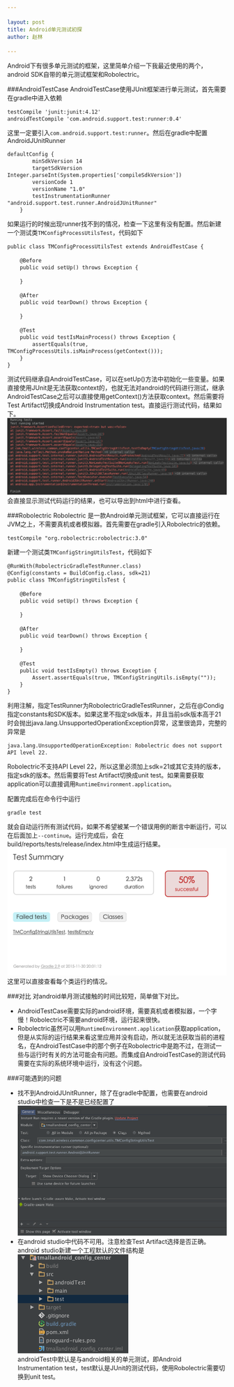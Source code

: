 ```yaml
---

layout: post
title: Android单元测试初探
author: 赵林

--- 
```


Android下有很多单元测试的框架，这里简单介绍一下我最近使用的两个，android SDK自带的单元测试框架和Robolectric。

###AndroidTestCase
AndroidTestCase使用JUnit框架进行单元测试，首先需要在gradle中进入依赖

    testCompile 'junit:junit:4.12'
    androidTestCompile 'com.android.support.test:runner:0.4'
这里一定要引入`com.android.support.test:runner`。然后在gradle中配置AndroidJUnitRunner

	defaultConfig {
			minSdkVersion 14
			targetSdkVersion Integer.parseInt(System.properties['compileSdkVersion'])
			versionCode 1
			versionName "1.0"
			testInstrumentationRunner "android.support.test.runner.AndroidJUnitRunner"
		}
如果运行的时候出现runner找不到的情况，检查一下这里有没有配置。然后新建一个测试类`TMConfigProcessUtilsTest`，代码如下

	public class TMConfigProcessUtilsTest extends AndroidTestCase {
	
		@Before
		public void setUp() throws Exception {
	
		}
	
		@After
		public void tearDown() throws Exception {
	
		}
	
		@Test
		public void testIsMainProcess() throws Exception {
			assertEquals(true, TMConfigProcessUtils.isMainProcess(getContext()));
		}
	}
测试代码继承自AndroidTestCase，可以在setUp()方法中初始化一些变量。如果直接使用JUnit是无法获取context的，也就无法对android的代码进行测试，继承AndroidTestCase之后可以直接使用getContext()方法获取context。然后需要将Test Artifact切换成Android Instrumentation test。直接运行测试代码，结果如下。
![ut1](/images/2015/12/image_1.png)
会直接显示测试代码运行的结果，也可以导出到html中进行查看。

###Robolectric
Robolectric 是一款Android单元测试框架，它可以直接运行在JVM之上，不需要真机或者模拟器。首先需要在gradle引入Robolectric的依赖。  

	testCompile "org.robolectric:robolectric:3.0"  

新建一个测试类`TMConfigStringUtilsTest`，代码如下

	@RunWith(RobolectricGradleTestRunner.class)
	@Config(constants = BuildConfig.class, sdk=21)
	public class TMConfigStringUtilsTest {

		@Before
		public void setUp() throws Exception {
	
		}
	
		@After
		public void tearDown() throws Exception {
	
		}
	
		@Test
		public void testIsEmpty() throws Exception {
			Assert.assertEquals(true, TMConfigStringUtils.isEmpty(""));
		}
	}  
利用注解，指定TestRunner为RobolectricGradleTestRunner，之后在@Condig指定constants和SDK版本。如果这里不指定sdk版本，并且当前sdk版本高于21时会抛出java.lang.UnsupportedOperationException异常，这里很诡异，完整的异常是
	
	java.lang.UnsupportedOperationException: Robolectric does not support API level 22.

Robolectric不支持API Level 22，所以这里必须加上sdk=21或其它支持的版本，指定sdk的版本。然后需要将Test Artifact切换成unit test。如果需要获取application可以直接调用`RuntimeEnvironment.application`。

配置完成后在命令行中运行
	
	gradle test

就会自动运行所有测试代码，如果不希望被某一个错误用例的断言中断运行，可以在后面加上`--continue`。运行完成后，会在build/reports/tests/release/index.html中生成运行结果。
![ut2](/images/2015/12/image_2.png)
这里可以直接查看每个类运行的情况。

###对比
对android单月测试接触的时间比较短，简单做下对比。
+ AndroidTestCase需要实际的android环境，需要真机或者模拟器，一个字慢！Robolectric不需要android环境，运行起来很快。
+ Robolectric虽然可以用`RuntimeEnvironment.application`获取application，但是从实际的运行结果来看这里应用并没有启动，所以就无法获取当前的进程名，在AndroidTestCase中的那个例子在Robolectric中是跑不过，在测试一些与运行时有关的方法可能会有问题。而集成自AndroidTestCase的测试代码需要在实际的系统环境中运行，没有这个问题。

###可能遇到的问题
+ 找不到AndroidJUnitRunner，除了在gradle中配置，也需要在android studio中检查一下是不是已经配置了
![ut3](/images/2015/12/image_3.png)
+ 在android studio中代码不可用。注意检查Test Artifact选择是否正确。android studio新建一个工程默认的文件结构是  
![ut4](/images/2015/12/image_4.png)  
androidTest中默认是与android相关的单元测试，即Android Instrumentation test，test默认是JUnit的测试代码，使用Robolectric需要切换到unit test。